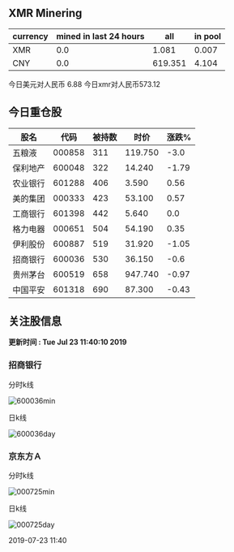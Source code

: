 ## XMR Minering

|currency|mined in last 24 hours|all|in pool|
|---|---|---|---|
|XMR|0.0|1.081|0.007|
|CNY|0.0|619.351|4.104|

今日美元对人民币 6.88	今日xmr对人民币573.12


## 今日重仓股 

|股名|代码|被持数|时价|涨跌%|
|---|---|---|---|---|
|五粮液|000858|311|119.750|-3.0|
|保利地产|600048|322|14.240|-1.79|
|农业银行|601288|406|3.590|0.56|
|美的集团|000333|423|53.100|0.57|
|工商银行|601398|442|5.640|0.0|
|格力电器|000651|504|54.190|0.35|
|伊利股份|600887|519|31.920|-1.05|
|招商银行|600036|530|36.150|-0.6|
|贵州茅台|600519|658|947.740|-0.97|
|中国平安|601318|690|87.300|-0.43|

## 关注股信息
**更新时间 : Tue Jul 23 11:40:10 2019**
### 招商银行 
分时k线

![600036min](http://image.sinajs.cn/newchart/min/n/sh600036.gif)

日k线

![600036day](http://image.sinajs.cn/newchart/daily/n/sh600036.gif)

### 京东方Ａ 
分时k线

![000725min](http://image.sinajs.cn/newchart/min/n/sz000725.gif)

日k线

![000725day](http://image.sinajs.cn/newchart/daily/n/sz000725.gif)

2019-07-23 11:40